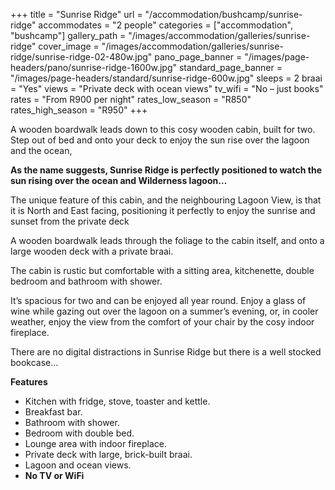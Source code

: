 +++
title = "Sunrise Ridge"
url = "/accommodation/bushcamp/sunrise-ridge"
accommodates = "2 people"
categories = ["accommodation", "bushcamp"]
gallery_path = "/images/accommodation/galleries/sunrise-ridge"
cover_image = "/images/accommodation/galleries/sunrise-ridge/sunrise-ridge-02-480w.jpg"
pano_page_banner = "/images/page-headers/pano/sunrise-ridge-1600w.jpg"
standard_page_banner = "/images/page-headers/standard/sunrise-ridge-600w.jpg"
sleeps = 2 
braai = "Yes"
views = "Private deck with ocean views"
tv_wifi = "No – just books"
rates = "From R900 per night"
rates_low_season = "R850"
rates_high_season = "R950"
+++

A wooden boardwalk leads down to this cosy wooden cabin, built for two. Step out of bed and onto your deck to enjoy the sun rise over the lagoon and the ocean, 
<!--more-->
__As the name suggests, Sunrise Ridge is perfectly positioned to watch the sun rising over the ocean and Wilderness lagoon…__

The unique feature of this cabin, and the neighbouring Lagoon View, is that it is North and East facing, positioning it perfectly to enjoy the sunrise and sunset from the private deck

A wooden boardwalk leads through the foliage to the cabin itself, and onto a large wooden deck with a private braai\. 

The cabin is rustic but comfortable with a sitting area, kitchenette, double bedroom and bathroom with shower\.  

It’s spacious for two and can be enjoyed all year round\. Enjoy a glass of wine while gazing out over the lagoon on a summer’s evening, or, in cooler weather, enjoy the view from the comfort of your chair by the cosy indoor fireplace\.

There are no digital distractions in Sunrise Ridge but there is a well stocked bookcase…

__Features__

- Kitchen with fridge, stove, toaster and kettle\.
- Breakfast bar\.
- Bathroom with shower\.
- Bedroom with double bed\.
- Lounge area with indoor fireplace\.
- Private deck with large, brick\-built braai\.
- Lagoon and ocean views\.
- __No TV or WiFi__